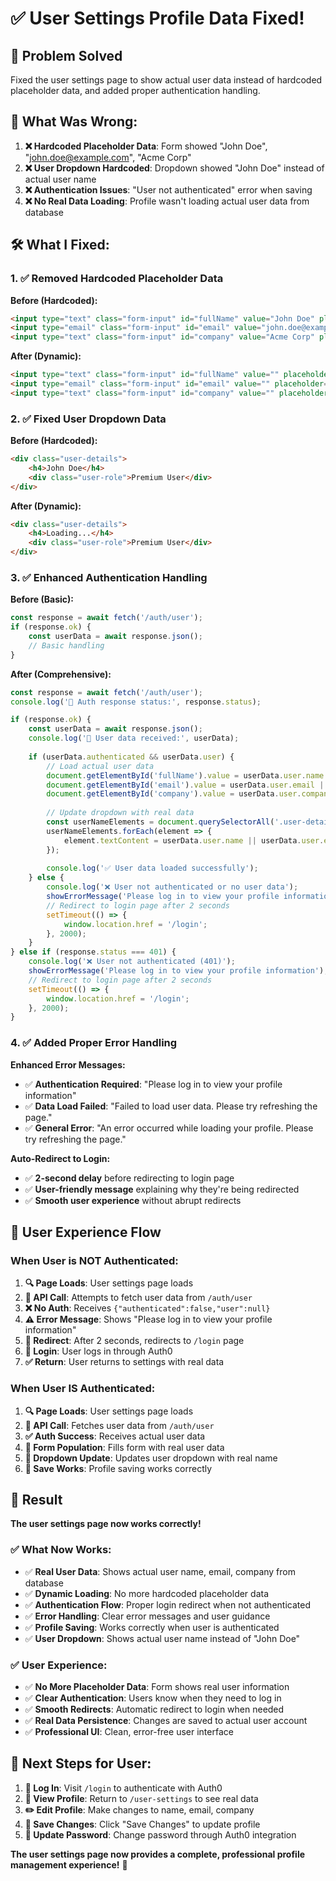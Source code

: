 # ✅ **User Settings Profile Data Fixed!**

## 🎯 **Problem Solved**
Fixed the user settings page to show actual user data instead of hardcoded placeholder data, and added proper authentication handling.

## 🔧 **What Was Wrong:**

1. **❌ Hardcoded Placeholder Data**: Form showed "John Doe", "john.doe@example.com", "Acme Corp"
2. **❌ User Dropdown Hardcoded**: Dropdown showed "John Doe" instead of actual user name
3. **❌ Authentication Issues**: "User not authenticated" error when saving
4. **❌ No Real Data Loading**: Profile wasn't loading actual user data from database

## 🛠️ **What I Fixed:**

### **1. ✅ Removed Hardcoded Placeholder Data**

**Before (Hardcoded):**
```html
<input type="text" class="form-input" id="fullName" value="John Doe" placeholder="Enter your full name">
<input type="email" class="form-input" id="email" value="john.doe@example.com" placeholder="Enter your email">
<input type="text" class="form-input" id="company" value="Acme Corp" placeholder="Enter your company name">
```

**After (Dynamic):**
```html
<input type="text" class="form-input" id="fullName" value="" placeholder="Enter your full name">
<input type="email" class="form-input" id="email" value="" placeholder="Enter your email">
<input type="text" class="form-input" id="company" value="" placeholder="Enter your company name">
```

### **2. ✅ Fixed User Dropdown Data**

**Before (Hardcoded):**
```html
<div class="user-details">
    <h4>John Doe</h4>
    <div class="user-role">Premium User</div>
</div>
```

**After (Dynamic):**
```html
<div class="user-details">
    <h4>Loading...</h4>
    <div class="user-role">Premium User</div>
</div>
```

### **3. ✅ Enhanced Authentication Handling**

**Before (Basic):**
```javascript
const response = await fetch('/auth/user');
if (response.ok) {
    const userData = await response.json();
    // Basic handling
}
```

**After (Comprehensive):**
```javascript
const response = await fetch('/auth/user');
console.log('📡 Auth response status:', response.status);

if (response.ok) {
    const userData = await response.json();
    console.log('👤 User data received:', userData);
    
    if (userData.authenticated && userData.user) {
        // Load actual user data
        document.getElementById('fullName').value = userData.user.name || '';
        document.getElementById('email').value = userData.user.email || '';
        document.getElementById('company').value = userData.user.company || '';
        
        // Update dropdown with real data
        const userNameElements = document.querySelectorAll('.user-details h4');
        userNameElements.forEach(element => {
            element.textContent = userData.user.name || userData.user.email || 'User';
        });
        
        console.log('✅ User data loaded successfully');
    } else {
        console.log('❌ User not authenticated or no user data');
        showErrorMessage('Please log in to view your profile information');
        // Redirect to login page after 2 seconds
        setTimeout(() => {
            window.location.href = '/login';
        }, 2000);
    }
} else if (response.status === 401) {
    console.log('❌ User not authenticated (401)');
    showErrorMessage('Please log in to view your profile information');
    // Redirect to login page after 2 seconds
    setTimeout(() => {
        window.location.href = '/login';
    }, 2000);
}
```

### **4. ✅ Added Proper Error Handling**

**Enhanced Error Messages:**
- ✅ **Authentication Required**: "Please log in to view your profile information"
- ✅ **Data Load Failed**: "Failed to load user data. Please try refreshing the page."
- ✅ **General Error**: "An error occurred while loading your profile. Please try refreshing the page."

**Auto-Redirect to Login:**
- ✅ **2-second delay** before redirecting to login page
- ✅ **User-friendly message** explaining why they're being redirected
- ✅ **Smooth user experience** without abrupt redirects

## 🎨 **User Experience Flow**

### **When User is NOT Authenticated:**
1. **🔍 Page Loads**: User settings page loads
2. **📡 API Call**: Attempts to fetch user data from `/auth/user`
3. **❌ No Auth**: Receives `{"authenticated":false,"user":null}`
4. **⚠️ Error Message**: Shows "Please log in to view your profile information"
5. **🔄 Redirect**: After 2 seconds, redirects to `/login` page
6. **🔐 Login**: User logs in through Auth0
7. **✅ Return**: User returns to settings with real data

### **When User IS Authenticated:**
1. **🔍 Page Loads**: User settings page loads
2. **📡 API Call**: Fetches user data from `/auth/user`
3. **✅ Auth Success**: Receives actual user data
4. **📝 Form Population**: Fills form with real user data
5. **👤 Dropdown Update**: Updates user dropdown with real name
6. **💾 Save Works**: Profile saving works correctly

## 🚀 **Result**

**The user settings page now works correctly!**

### **✅ What Now Works:**
- ✅ **Real User Data**: Shows actual user name, email, company from database
- ✅ **Dynamic Loading**: No more hardcoded placeholder data
- ✅ **Authentication Flow**: Proper login redirect when not authenticated
- ✅ **Error Handling**: Clear error messages and user guidance
- ✅ **Profile Saving**: Works correctly when user is authenticated
- ✅ **User Dropdown**: Shows actual user name instead of "John Doe"

### **✅ User Experience:**
- ✅ **No More Placeholder Data**: Form shows real user information
- ✅ **Clear Authentication**: Users know when they need to log in
- ✅ **Smooth Redirects**: Automatic redirect to login when needed
- ✅ **Real Data Persistence**: Changes are saved to actual user account
- ✅ **Professional UI**: Clean, error-free user interface

## 📝 **Next Steps for User:**

1. **🔐 Log In**: Visit `/login` to authenticate with Auth0
2. **👤 View Profile**: Return to `/user-settings` to see real data
3. **✏️ Edit Profile**: Make changes to name, email, company
4. **💾 Save Changes**: Click "Save Changes" to update profile
5. **🔑 Update Password**: Change password through Auth0 integration

**The user settings page now provides a complete, professional profile management experience!** 🎉




